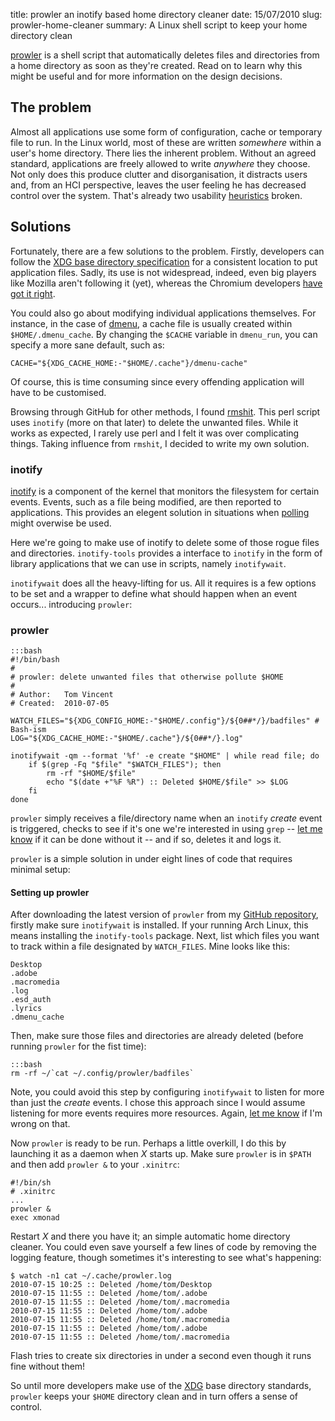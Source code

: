 title: prowler an inotify based home directory cleaner
date: 15/07/2010
slug: prowler-home-cleaner
summary: A Linux shell script to keep your home directory clean

[prowler][] is a shell script that automatically deletes files and directories
from a home directory as soon as they're created. Read on to learn why this
might be useful and for more information on the design decisions.

The problem
-----------

Almost all applications use some form of configuration, cache or temporary file
to run. In the Linux world, most of these are written *somewhere* within a
user's home directory. There lies the inherent problem. Without an agreed
standard, applications are freely allowed to write *anywhere* they choose. Not
only does this produce clutter and disorganisation, it distracts users and, from
an HCI perspective, leaves the user feeling he has decreased control over the
system. That's already two usability [heuristics][] broken.

Solutions
---------

Fortunately, there are a few solutions to the problem. Firstly, developers can
follow the [XDG base directory specification][XDG] for a consistent location to
put application files. Sadly, its use is not widespread, indeed, even big
players like Mozilla aren't following it (yet), whereas the Chromium developers
[have got it right][chromium].

You could also go about modifying individual applications themselves. For
instance, in the case of [dmenu][], a cache file is usually created within
`$HOME/.dmenu_cache`. By changing the `$CACHE` variable in `dmenu_run`, you can
specify a more sane default, such as:

    CACHE="${XDG_CACHE_HOME:-"$HOME/.cache"}/dmenu-cache"

Of course, this is time consuming since every offending application will have to
be customised.

Browsing through GitHub for other methods, I found [rmshit][]. This perl script
uses `inotify` (more on that later) to delete the unwanted files. While it works
as expected, I rarely use perl and I felt it was over complicating things.
Taking influence from `rmshit`, I decided to write my own solution.

### inotify

[inotify][] is a component of the kernel that monitors the filesystem for
certain events. Events, such as a file being modified, are then reported to
applications. This provides an elegent solution in situations when [polling][]
might overwise be used.

Here we're going to make use of inotify to delete some of those rogue files and
directories. `inotify-tools` provides a interface to `inotify` in the form of
library applications that we can use in scripts, namely `inotifywait`.

`inotifywait` does all the heavy-lifting for us. All it requires is a few
options to be set and a wrapper to define what should happen when an event
occurs... introducing `prowler`:

### prowler

    :::bash
    #!/bin/bash
    #
    # prowler: delete unwanted files that otherwise pollute $HOME
    #
    # Author:   Tom Vincent
    # Created:  2010-07-05

    WATCH_FILES="${XDG_CONFIG_HOME:-"$HOME/.config"}/${0##*/}/badfiles" # Bash-ism
    LOG="${XDG_CACHE_HOME:-"$HOME/.cache"}/${0##*/}.log"

    inotifywait -qm --format '%f' -e create "$HOME" | while read file; do
        if $(grep -Fq "$file" "$WATCH_FILES"); then
            rm -rf "$HOME/$file"
            echo "$(date +"%F %R") :: Deleted $HOME/$file" >> $LOG
        fi
    done

`prowler` simply receives a file/directory name when an `inotify` *create* event
is triggered, checks to see if it's one we're interested in using `grep` -- [let
me know][issues] if it can be done without it -- and if so, deletes it and logs
it.

`prowler` is a simple solution in under eight lines of code that requires
minimal setup:

#### Setting up prowler

After downloading the latest version of `prowler` from my [GitHub
repository][prowler], firstly make sure `inotifywait` is installed. If your
running Arch Linux, this means installing the `inotify-tools` package. Next,
list which files you want to track within a file designated by `WATCH_FILES`.
Mine looks like this:

    Desktop
    .adobe
    .macromedia
    .log
    .esd_auth
    .lyrics
    .dmenu_cache

Then, make sure those files and directories are already deleted (before running
`prowler` for the fist time):

    :::bash
    rm -rf ~/`cat ~/.config/prowler/badfiles`

Note, you could avoid this step by configuring `inotifywait` to listen for more
than just the *create* events. I chose this approach since I would assume
listening for more events requires more resources. Again, [let me know][issues]
if I'm wrong on that.

Now `prowler` is ready to be run. Perhaps a little overkill, I do this by
launching it as a daemon when *X* starts up. Make sure `prowler` is in `$PATH`
and then add `prowler &` to your `.xinitrc`:

    #!/bin/sh
    # .xinitrc
    ...
    prowler &
    exec xmonad

Restart *X* and there you have it; an simple automatic home directory cleaner.
You could even save yourself a few lines of code by removing the logging
feature, though sometimes it's interesting to see what's happening:

    $ watch -n1 cat ~/.cache/prowler.log
    2010-07-15 10:25 :: Deleted /home/tom/Desktop
    2010-07-15 11:55 :: Deleted /home/tom/.adobe
    2010-07-15 11:55 :: Deleted /home/tom/.macromedia
    2010-07-15 11:55 :: Deleted /home/tom/.adobe
    2010-07-15 11:55 :: Deleted /home/tom/.macromedia
    2010-07-15 11:55 :: Deleted /home/tom/.adobe
    2010-07-15 11:55 :: Deleted /home/tom/.macromedia

Flash tries to create six directories in under a second even though it runs fine
without them!

So until more developers make use of the [XDG][] base directory standards,
`prowler` keeps your `$HOME` directory clean and in turn offers a sense of
control. 

  [inotify]: http://en.wikipedia.org/wiki/Inotify "Wikipedia entry on inotify"
  [polling]: http://en.wikipedia.org/wiki/Polling_(computer_science) "Wikipedia entry on polling"
  [issues]: http://github.com/tlvince/bin/issues "GitHub issue tracker"
  [heuristics]: http://www.useit.com/papers/heuristic/heuristic_list.html "Nielsen's 10 usability heuristics"
  [XDG]: http://standards.freedesktop.org/basedir-spec/basedir-spec-latest.html "XDG base directory specification"
  [chromium]: http://www.chromium.org/developers/linux-technical-faq "Chromium Linux Technical FAQ"
  [dmenu]: http://tools.suckless.org/dmenu/ "dmenu homepage"
  [rmshit]: http://github.com/trapd00r/rmshit "rmshit GitHub repository"
  [prowler]: http://github.com/tlvince/bin "My GitHub bin repository"
